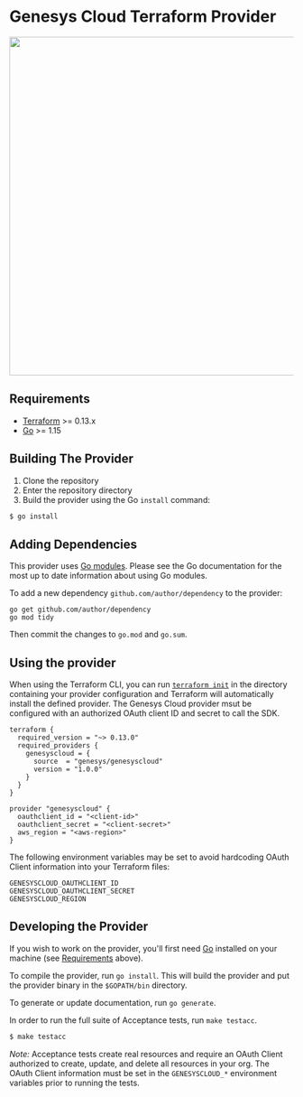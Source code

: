 # Genesys Cloud Terraform Provider
<img src="https://cdn.rawgit.com/hashicorp/terraform-website/master/content/source/assets/images/logo-hashicorp.svg" width="600px">

## Requirements

-	[Terraform](https://www.terraform.io/downloads.html) >= 0.13.x
-	[Go](https://golang.org/doc/install) >= 1.15

## Building The Provider

1. Clone the repository
1. Enter the repository directory
1. Build the provider using the Go `install` command: 
```sh
$ go install
```

## Adding Dependencies

This provider uses [Go modules](https://github.com/golang/go/wiki/Modules).
Please see the Go documentation for the most up to date information about using Go modules.

To add a new dependency `github.com/author/dependency` to the provider:

```
go get github.com/author/dependency
go mod tidy
```

Then commit the changes to `go.mod` and `go.sum`.

## Using the provider

When using the Terraform CLI, you can run [`terraform init`](https://www.terraform.io/docs/commands/init.html) in the directory containing your provider configuration and Terraform will automatically install the defined provider. The Genesys Cloud provider msut be configured with an authorized OAuth client ID and secret to call the SDK.

```hcl
terraform {
  required_version = "~> 0.13.0"
  required_providers {
    genesyscloud = {
      source  = "genesys/genesyscloud"
      version = "1.0.0"
    }
  }
}

provider "genesyscloud" {
  oauthclient_id = "<client-id>"
  oauthclient_secret = "<client-secret>"
  aws_region = "<aws-region>"
}

```

The following environment variables may be set to avoid hardcoding OAuth Client information into your Terraform files:

```
GENESYSCLOUD_OAUTHCLIENT_ID
GENESYSCLOUD_OAUTHCLIENT_SECRET
GENESYSCLOUD_REGION
```

## Developing the Provider

If you wish to work on the provider, you'll first need [Go](http://www.golang.org) installed on your machine (see [Requirements](#requirements) above).

To compile the provider, run `go install`. This will build the provider and put the provider binary in the `$GOPATH/bin` directory.

To generate or update documentation, run `go generate`.

In order to run the full suite of Acceptance tests, run `make testacc`.

```sh
$ make testacc
```

*Note:* Acceptance tests create real resources and require an OAuth Client authorized to create, update, and delete all resources in your org. The OAuth Client information must be set in the `GENESYSCLOUD_*` environment variables prior to running the tests.